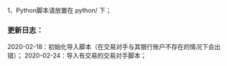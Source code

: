 1、Python脚本请放置在 python/ 下；

### 更新日志：
2020-02-18：初始化导入脚本（在交易对手与其银行账户不存在的情况下会出错）；
2020-02-24：导入有交易的交易对手脚本；

